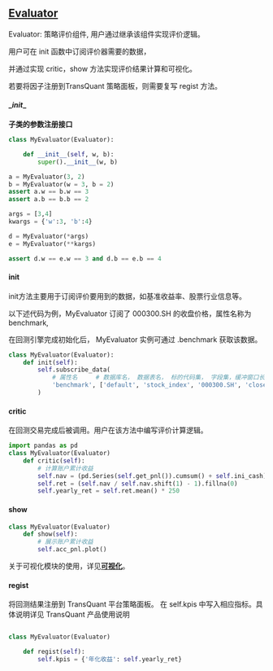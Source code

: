 ## [Evaluator](8_测例代码\因子服务-因子分析.md)

Evaluator: 策略评价组件, 用户通过继承该组件实现评价逻辑。

用户可在 init 函数中订阅评价器需要的数据，

并通过实现 critic，show 方法实现评价结果计算和可视化。

若要将因子注册到TransQuant 策略面板，则需要复写 regist 方法。

#### \__init__

<b> 子类的参数注册接口 </b>

```python
class MyEvaluator(Evaluator):

    def __init__(self, w, b):
        super().__init__(w, b)

a = MyEvaluator(3, 2)
b = MyEvaluator(w = 3, b = 2)
assert a.w == b.w == 3
assert a.b == b.b == 2

args = [3,4]
kwargs = {'w':3, 'b':4}

d = MyEvaluator(*args)
e = MyEvaluator(**kargs)

assert d.w == e.w == 3 and d.b == e.b == 4
```


#### init

init方法主要用于订阅评价要用到的数据，如基准收益率、股票行业信息等。

以下述代码为例，MyEvaluator 订阅了 000300.SH 的收盘价格，属性名称为 benchmark,

在回测引擎完成初始化后， MyEvaluator 实例可通过 .benchmark 获取该数据。

```python
class MyEvaluator(Evaluator):
	def init(self):
		self.subscribe_data(
			# 属性名	  # 数据库名， 数据表名， 标的代码集， 字段集，缓冲窗口长度(天)
            'benchmark', ['default', 'stock_index', '000300.SH', 'close', 0]
        )
```

#### critic

在回测交易完成后被调用。用户在该方法中编写评价计算逻辑。

```python
import pandas as pd
class MyEvaluator(Evaluator)
    def critic(self):
        # 计算账户累计收益
        self.nav = (pd.Series(self.get_pnl()).cumsum() + self.ini_cash) / self.ini_cash
        self.ret = (self.nav / self.nav.shift(1) - 1).fillna(0)
        self.yearly_ret = self.ret.mean() * 250
```


#### show
```python
class MyEvaluator(Evaluator)
    def show(self):
        # 展示账户累计收益
        self.acc_pnl.plot()
```

关于可视化模块的使用，详见[**可视化**](7_可视化模块/plot.md)。

#### regist

将回测结果注册到 TransQuant 平台策略面板。
在 self.kpis 中写入相应指标。具体说明详见 TransQuant 产品使用说明

```python

class MyEvaluator(Evaluator)

    def regist(self):
        self.kpis = {'年化收益': self.yearly_ret}

```



